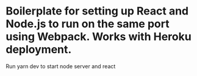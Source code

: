 # Boilerplate for setting up React and Node.js to run on the same port using Webpack. Works with Heroku deployment.

Run yarn dev to start node server and react